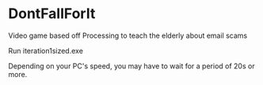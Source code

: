 # DontFallForIt
Video game based off Processing to teach the elderly about email scams

Run iteration1sized.exe

Depending on your PC's speed, you may have to wait for a period of 20s or more.
